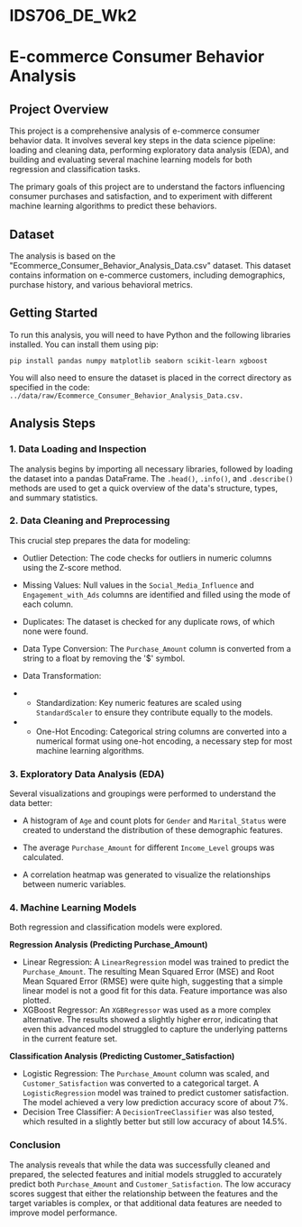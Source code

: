 # IDS706_DE_Wk2

# E-commerce Consumer Behavior Analysis
## Project Overview
This project is a comprehensive analysis of e-commerce consumer behavior data. It involves several key steps in the data science pipeline: loading and cleaning data, performing exploratory data analysis (EDA), and building and evaluating several machine learning models for both regression and classification tasks.

The primary goals of this project are to understand the factors influencing consumer purchases and satisfaction, and to experiment with different machine learning algorithms to predict these behaviors.

## Dataset
The analysis is based on the "Ecommerce_Consumer_Behavior_Analysis_Data.csv" dataset. This dataset contains information on e-commerce customers, including demographics, purchase history, and various behavioral metrics.

## Getting Started
To run this analysis, you will need to have Python and the following libraries installed. You can install them using pip:

```
pip install pandas numpy matplotlib seaborn scikit-learn xgboost
```

You will also need to ensure the dataset is placed in the correct directory as specified in the code: 
`../data/raw/Ecommerce_Consumer_Behavior_Analysis_Data.csv.`

## Analysis Steps
### 1. Data Loading and Inspection
The analysis begins by importing all necessary libraries, followed by loading the dataset into a pandas DataFrame. The `.head()`, `.info()`, and `.describe()` methods are used to get a quick overview of the data's structure, types, and summary statistics.

### 2. Data Cleaning and Preprocessing
This crucial step prepares the data for modeling:

* Outlier Detection: The code checks for outliers in numeric columns using the Z-score method.

* Missing Values: Null values in the `Social_Media_Influence` and `Engagement_with_Ads` columns are identified and filled using the mode of each column.

* Duplicates: The dataset is checked for any duplicate rows, of which none were found.

* Data Type Conversion: The `Purchase_Amount` column is converted from a string to a float by removing the '$' symbol.

* Data Transformation:

* * Standardization: Key numeric features are scaled using `StandardScaler` to ensure they contribute equally to the models.

* * One-Hot Encoding: Categorical string columns are converted into a numerical format using one-hot encoding, a necessary step for most machine learning algorithms.

### 3. Exploratory Data Analysis (EDA)
Several visualizations and groupings were performed to understand the data better:

* A histogram of `Age` and count plots for `Gender` and `Marital_Status` were created to understand the distribution of these demographic features.

* The average `Purchase_Amount` for different `Income_Level` groups was calculated.

* A correlation heatmap was generated to visualize the relationships between numeric variables.

### 4. Machine Learning Models
Both regression and classification models were explored.

**Regression Analysis (Predicting Purchase_Amount)**
* Linear Regression: A `LinearRegression` model was trained to predict the `Purchase_Amount`. The resulting Mean Squared Error (MSE) and Root Mean Squared Error (RMSE) were quite high, suggesting that a simple linear model is not a good fit for this data. Feature importance was also plotted.
* XGBoost Regressor: An `XGBRegressor` was used as a more complex alternative. The results showed a slightly higher error, indicating that even this advanced model struggled to capture the underlying patterns in the current feature set.

**Classification Analysis (Predicting Customer_Satisfaction)**

* Logistic Regression: The `Purchase_Amount` column was scaled, and `Customer_Satisfaction` was converted to a categorical target. A `LogisticRegression` model was trained to predict customer satisfaction. The model achieved a very low prediction accuracy score of about 7%.
* Decision Tree Classifier: A `DecisionTreeClassifier` was also tested, which resulted in a slightly better but still low accuracy of about 14.5%.

### Conclusion
The analysis reveals that while the data was successfully cleaned and prepared, the selected features and initial models struggled to accurately predict both `Purchase_Amount` and `Customer_Satisfaction`. The low accuracy scores suggest that either the relationship between the features and the target variables is complex, or that additional data features are needed to improve model performance.